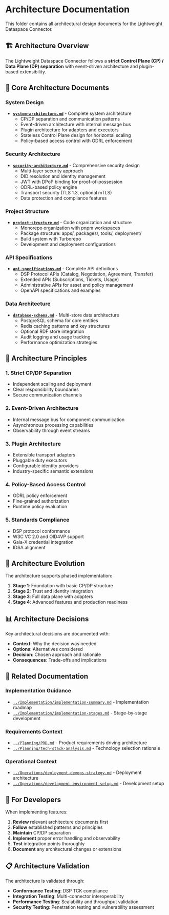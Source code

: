 # Architecture Documentation

This folder contains all architectural design documents for the Lightweight Dataspace Connector.

## 🏗️ Architecture Overview

The Lightweight Dataspace Connector follows a **strict Control Plane (CP) / Data Plane (DP) separation** with event-driven architecture and plugin-based extensibility.

## 📐 Core Architecture Documents

### System Design

- **[`system-architecture.md`](system-architecture.md)** - Complete system architecture
  - CP/DP separation and communication patterns
  - Event-driven architecture with internal message bus
  - Plugin architecture for adapters and executors
  - Stateless Control Plane design for horizontal scaling
  - Policy-based access control with ODRL enforcement

### Security Architecture

- **[`security-architecture.md`](security-architecture.md)** - Comprehensive security design
  - Multi-layer security approach
  - DID resolution and identity management
  - JWT with DPoP binding for proof-of-possession
  - ODRL-based policy engine
  - Transport security (TLS 1.3, optional mTLS)
  - Data protection and compliance features

### Project Structure

- **[`project-structure.md`](project-structure.md)** - Code organization and structure
  - Monorepo organization with pnpm workspaces
  - Package structure: apps/, packages/, tools/, deployment/
  - Build system with Turborepo
  - Development and deployment configurations

### API Specifications

- **[`api-specifications.md`](api-specifications.md)** - Complete API definitions
  - DSP Protocol APIs (Catalog, Negotiation, Agreement, Transfer)
  - Extended APIs (Subscriptions, Tickets, Usage)
  - Administrative APIs for asset and policy management
  - OpenAPI specifications and examples

### Data Architecture

- **[`database-schema.md`](database-schema.md)** - Multi-store data architecture
  - PostgreSQL schema for core entities
  - Redis caching patterns and key structures
  - Optional RDF store integration
  - Audit logging and usage tracking
  - Performance optimization strategies

## 🔗 Architecture Principles

### 1. **Strict CP/DP Separation**

- Independent scaling and deployment
- Clear responsibility boundaries
- Secure communication channels

### 2. **Event-Driven Architecture**

- Internal message bus for component communication
- Asynchronous processing capabilities
- Observability through event streams

### 3. **Plugin Architecture**

- Extensible transport adapters
- Pluggable duty executors
- Configurable identity providers
- Industry-specific semantic extensions

### 4. **Policy-Based Access Control**

- ODRL policy enforcement
- Fine-grained authorization
- Runtime policy evaluation

### 5. **Standards Compliance**

- DSP protocol conformance
- W3C VC 2.0 and OID4VP support
- Gaia-X credential integration
- IDSA alignment

## 🔄 Architecture Evolution

The architecture supports phased implementation:

1. **Stage 1**: Foundation with basic CP/DP structure
2. **Stage 2**: Trust and identity integration
3. **Stage 3**: Full data plane with adapters
4. **Stage 4**: Advanced features and production readiness

## 📊 Architecture Decisions

Key architectural decisions are documented with:

- **Context**: Why the decision was needed
- **Options**: Alternatives considered
- **Decision**: Chosen approach and rationale
- **Consequences**: Trade-offs and implications

## 🔗 Related Documentation

### Implementation Guidance

- [`../Implementation/implementation-summary.md`](../Implementation/implementation-summary.md) - Implementation roadmap
- [`../Implementation/implementation-stages.md`](../Implementation/implementation-stages.md) - Stage-by-stage development

### Requirements Context

- [`../Planning/PRD.md`](../Planning/PRD.md) - Product requirements driving architecture
- [`../Planning/tech-stack-analysis.md`](../Planning/tech-stack-analysis.md) - Technology selection rationale

### Operational Context

- [`../Operations/deployment-devops-strategy.md`](../Operations/deployment-devops-strategy.md) - Deployment architecture
- [`../Operations/development-environment-setup.md`](../Operations/development-environment-setup.md) - Development setup

## 🎯 For Developers

When implementing features:

1. **Review** relevant architecture documents first
2. **Follow** established patterns and principles
3. **Maintain** CP/DP separation
4. **Implement** proper error handling and observability
5. **Test** integration points thoroughly
6. **Document** any architectural changes or extensions

## 📋 Architecture Validation

The architecture is validated through:

- **Conformance Testing**: DSP TCK compliance
- **Integration Testing**: Multi-connector interoperability
- **Performance Testing**: Scalability and throughput validation
- **Security Testing**: Penetration testing and vulnerability assessment

